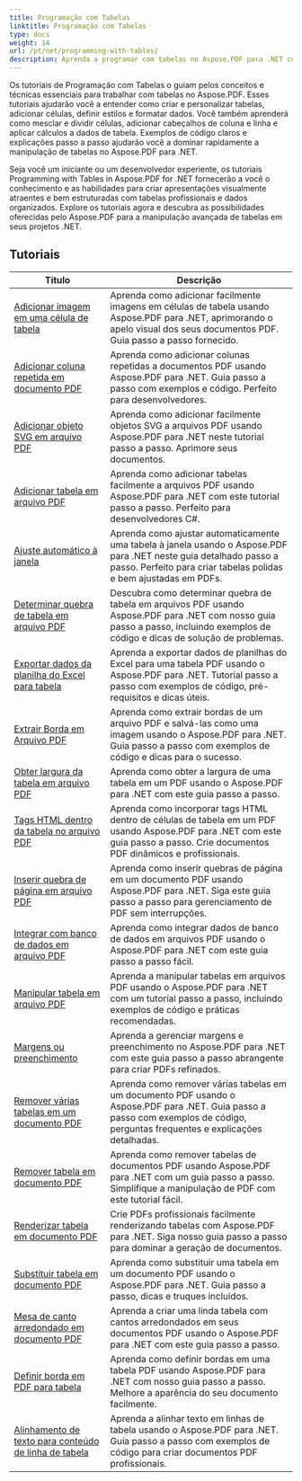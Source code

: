 ```yaml
---
title: Programação com Tabelas
linktitle: Programação com Tabelas
type: docs
weight: 14
url: /pt/net/programming-with-tables/
description: Aprenda a programar com tabelas no Aspose.PDF para .NET com tutoriais passo a passo.
---
```

Os tutoriais de Programação com Tabelas o guiam pelos conceitos e técnicas essenciais para trabalhar com tabelas no Aspose.PDF. Esses tutoriais ajudarão você a entender como criar e personalizar tabelas, adicionar células, definir estilos e formatar dados. Você também aprenderá como mesclar e dividir células, adicionar cabeçalhos de coluna e linha e aplicar cálculos a dados de tabela. Exemplos de código claros e explicações passo a passo ajudarão você a dominar rapidamente a manipulação de tabelas no Aspose.PDF para .NET.

Seja você um iniciante ou um desenvolvedor experiente, os tutoriais Programming with Tables in Aspose.PDF for .NET fornecerão a você o conhecimento e as habilidades para criar apresentações visualmente atraentes e bem estruturadas com tabelas profissionais e dados organizados. Explore os tutoriais agora e descubra as possibilidades oferecidas pelo Aspose.PDF para a manipulação avançada de tabelas em seus projetos .NET.

## Tutoriais
| Título | Descrição |
| --- | --- | 
| [Adicionar imagem em uma célula de tabela](./add-image-in-a-table-cell/) | Aprenda como adicionar facilmente imagens em células de tabela usando Aspose.PDF para .NET, aprimorando o apelo visual dos seus documentos PDF. Guia passo a passo fornecido. |  
| [Adicionar coluna repetida em documento PDF](./add-repeating-column/) | Aprenda como adicionar colunas repetidas a documentos PDF usando Aspose.PDF para .NET. Guia passo a passo com exemplos e código. Perfeito para desenvolvedores. |  
| [Adicionar objeto SVG em arquivo PDF](./add-svg-object/) | Aprenda como adicionar facilmente objetos SVG a arquivos PDF usando Aspose.PDF para .NET neste tutorial passo a passo. Aprimore seus documentos. |  
| [Adicionar tabela em arquivo PDF](./add-table/) | Aprenda como adicionar tabelas facilmente a arquivos PDF usando Aspose.PDF para .NET com este tutorial passo a passo. Perfeito para desenvolvedores C#. |  
| [Ajuste automático à janela](./auto-fit-to-window/) | Aprenda como ajustar automaticamente uma tabela à janela usando o Aspose.PDF para .NET neste guia detalhado passo a passo. Perfeito para criar tabelas polidas e bem ajustadas em PDFs. |  
| [Determinar quebra de tabela em arquivo PDF](./determine-table-break/) | Descubra como determinar quebra de tabela em arquivos PDF usando Aspose.PDF para .NET com nosso guia passo a passo, incluindo exemplos de código e dicas de solução de problemas. |  
| [Exportar dados da planilha do Excel para tabela](./export-excel-worksheet-data-to-table/) | Aprenda a exportar dados de planilhas do Excel para uma tabela PDF usando o Aspose.PDF para .NET. Tutorial passo a passo com exemplos de código, pré-requisitos e dicas úteis. |  
| [Extrair Borda em Arquivo PDF](./extract-border/) | Aprenda como extrair bordas de um arquivo PDF e salvá-las como uma imagem usando o Aspose.PDF para .NET. Guia passo a passo com exemplos de código e dicas para o sucesso. |  
| [Obter largura da tabela em arquivo PDF](./get-table-width/) | Aprenda como obter a largura de uma tabela em um PDF usando o Aspose.PDF para .NET com este guia passo a passo. |  
| [Tags HTML dentro da tabela no arquivo PDF](./html-tags-inside-table/) | Aprenda como incorporar tags HTML dentro de células de tabela em um PDF usando Aspose.PDF para .NET com este guia passo a passo. Crie documentos PDF dinâmicos e profissionais. |  
| [Inserir quebra de página em arquivo PDF](./insert-page-break/) | Aprenda como inserir quebras de página em um documento PDF usando Aspose.PDF para .NET. Siga este guia passo a passo para gerenciamento de PDF sem interrupções. |  
| [Integrar com banco de dados em arquivo PDF](./integrate-with-database/) | Aprenda como integrar dados de banco de dados em arquivos PDF usando o Aspose.PDF para .NET com este guia passo a passo fácil. |  
| [Manipular tabela em arquivo PDF](./manipulate-table/) | Aprenda a manipular tabelas em arquivos PDF usando o Aspose.PDF para .NET com um tutorial passo a passo, incluindo exemplos de código e práticas recomendadas. |  
| [Margens ou preenchimento](./margins-or-padding/) | Aprenda a gerenciar margens e preenchimento no Aspose.PDF para .NET com este guia passo a passo abrangente para criar PDFs refinados. |  
| [Remover várias tabelas em um documento PDF](./remove-multiple-tables/) | Aprenda como remover várias tabelas em um documento PDF usando o Aspose.PDF para .NET. Guia passo a passo com exemplos de código, perguntas frequentes e explicações detalhadas. |  
| [Remover tabela em documento PDF](./remove-table/) | Aprenda como remover tabelas de documentos PDF usando Aspose.PDF para .NET com um guia passo a passo. Simplifique a manipulação de PDF com este tutorial fácil. |  
| [Renderizar tabela em documento PDF](./render-table/) | Crie PDFs profissionais facilmente renderizando tabelas com Aspose.PDF para .NET. Siga nosso guia passo a passo para dominar a geração de documentos. |  
| [Substituir tabela em documento PDF](./replace-table/) | Aprenda como substituir uma tabela em um documento PDF usando o Aspose.PDF para .NET. Guia passo a passo, dicas e truques incluídos. |  
| [Mesa de canto arredondado em documento PDF](./rounded-corner-table/) | Aprenda a criar uma linda tabela com cantos arredondados em seus documentos PDF usando o Aspose.PDF para .NET com este guia passo a passo. |  
| [Definir borda em PDF para tabela](./set-border/) | Aprenda como definir bordas em uma tabela PDF usando Aspose.PDF para .NET com nosso guia passo a passo. Melhore a aparência do seu documento facilmente. |  
| [Alinhamento de texto para conteúdo de linha de tabela](./text-alignment-for-table-row-content/) | Aprenda a alinhar texto em linhas de tabela usando o Aspose.PDF para .NET. Guia passo a passo com exemplos de código para criar documentos PDF profissionais. |  